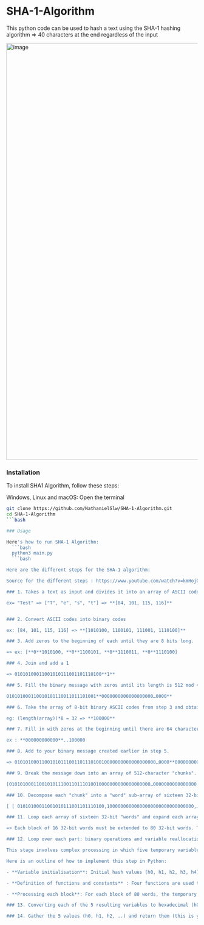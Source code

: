# SHA-1-Algorithm
This python code can be used to hash a text using the SHA-1 hashing algorithm
=> 40 characters at the end regardless of the input

<img width="1094" alt="image" src="https://github.com/NathanielSlw/SHA-1-Algorithm/assets/130759155/57c57bb7-13ea-4463-befb-6188761fde50">

### Installation

To install SHA1 Algorithm, follow these steps:

Windows, Linux and macOS:
Open the terminal 

```bash
git clone https://github.com/NathanielSlw/SHA-1-Algorithm.git 
cd SHA-1-Algorithm
```bash

### Usage

Here's how to run SHA-1 Algorithm:
  ```bash
  python3 main.py 
  ```bash

Here are the different steps for the SHA-1 algorithm: 

Source for the different steps : https://www.youtube.com/watch?v=kmHojGMUn0Q 

### 1. Takes a text as input and divides it into an array of ASCII codes.

ex= "Test" => ["T", "e", "s", "t"] => **[84, 101, 115, 116]**


### 2. Convert ASCII codes into binary codes

ex: [84, 101, 115, 116] => **[1010100, 1100101, 111001, 1110100]**

### 3. Add zeros to the beginning of each until they are 8 bits long.

=> ex: [**0**1010100, **0**1100101, **0**1110011, **0**1110100]

### 4. Join and add a 1

=> 01010100011001010111001101110100**1**

### 5. Fill the binary message with zeros until its length is 512 mod 448 

010101000110010101110011011101001**0000000000000000000…0000**

### 6. Take the array of 8-bit binary ASCII codes from step 3 and obtain its length in binary form

eg: (length(array))*8 = 32 => **100000** 

### 7. Fill in with zeros at the beginning until there are 64 characters.

ex : **000000000000**..100000

### 8. Add to your binary message created earlier in step 5.

=> 0101010001100101011100110111010010000000000000000000…0000**000000000000..100000**

### 9. Break the message down into an array of 512-character "chunks".

[0101010001100101011100110111010010000000000000000000…0000000000000000..100000]

### 10. Decompose each "chunk" into a "word" sub-array of sixteen 32-bit arrays.

[ [ 01010100011001010111001101110100,10000000000000000000000000000000,…0000000000000000..100000] ]

### 11. Loop each array of sixteen 32-bit "words" and expand each array to 80 "words" using "bit" operations.

=> Each block of 16 32-bit words must be extended to 80 32-bit words. This extension is achieved using bit operations. For each word from the 17th to the 80th, the corresponding word is calculated by applying a bit-by-bit XOR between four specific words in the array (the words at position (i-3, i-8, i-14, i-16)

### 12. Loop over each part: binary operations and variable reallocation 

This stage involves complex processing in which five temporary variables (a, b, c, d, e) are used, as well as a series of defined functions and constants.

Here is an outline of how to implement this step in Python:

- **Variable initialisation**: Initial hash values (h0, h1, h2, h3, h4) are defined. These values will be updated with each block processed.

- **Definition of functions and constants** : Four functions are used to process each block: binary_pad, binary_addition, left_rotate, and truncate_front. In addition, a series of constants (K) is defined for every 20 words.

- **Processing each block**: For each block of 80 words, the temporary variables (a, b, c, d, e) are initialised with the current hash values. Then, for each word in the block, various operations are performed and the temporary variables are updated.

### 13. Converting each of the 5 resulting variables to hexadecimal (h0, h1, h2, h3, h4, h5)

### 14. Gather the 5 values (h0, h1, h2, ..) and return them (this is your hash value).
